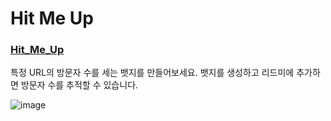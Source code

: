 # Hit Me Up
### [Hit_Me_Up](https://hit-me-up-336ec.web.app/)

특정 URL의 방문자 수를 세는 뱃지를 만들어보세요. 뱃지를 생성하고 리드미에 추가하면 방문자 수를 추적할 수 있습니다.

![image](https://github.com/user-attachments/assets/dbc7b630-351d-4edd-adfa-5d4aa6cfff9f)
